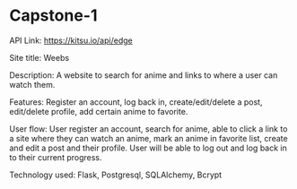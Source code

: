 # Capstone-1
API Link: https://kitsu.io/api/edge

Site title: Weebs

Description: A website to search for anime and links to where a user can watch them. 

Features: Register an account, log back in, create/edit/delete a post, edit/delete profile, add certain anime to favorite. 

User flow: User register an account, search for anime, able to click a link to a site where they can watch an anime, mark an anime in favorite list, create and edit a post and their profile. User will be able to log out and log back in to their current progress. 

Technology used: Flask, Postgresql, SQLAlchemy, Bcrypt
